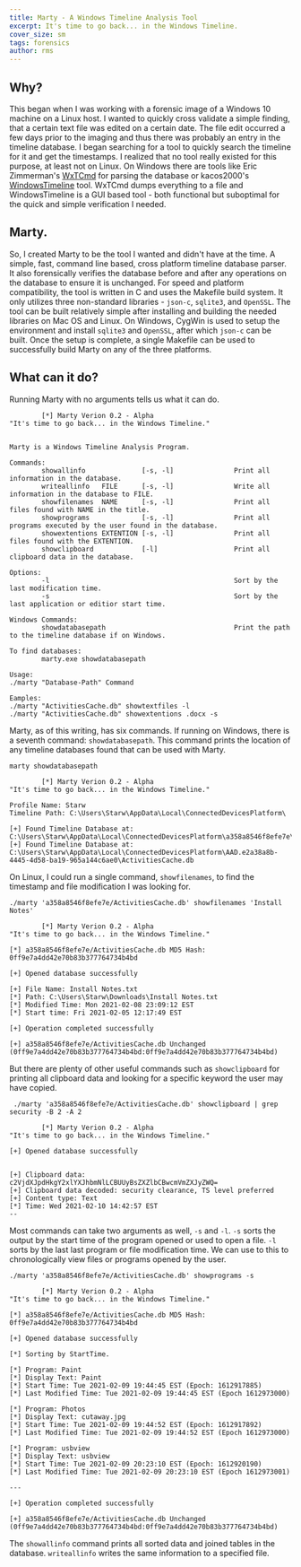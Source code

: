 ```yaml
---
title: Marty - A Windows Timeline Analysis Tool
excerpt: It's time to go back... in the Windows Timeline.
cover_size: sm
tags: forensics
author: rms
---
```


## Why?

This began when I was working with a forensic image of a Windows 10 machine on a Linux host. I wanted to quickly cross validate a simple finding, that a certain text file was edited on a certain date. The file edit occurred a few days prior to the imaging and thus there was probably an entry in the timeline database. I began searching for a tool to quickly search the timeline for it and get the timestamps. I realized that no tool really existed for this purpose, at least not on Linux. On Windows there are tools like Eric Zimmerman's [WxTCmd](https://github.com/EricZimmerman/WxTCmd/) for parsing the database or kacos2000's [WindowsTimeline](https://github.com/kacos2000/WindowsTimeline) tool. WxTCmd dumps everything to a file and WindowsTimeline is a GUI based tool - both functional but suboptimal for the quick and simple verification I needed.

## Marty.

So, I created Marty to be the tool I wanted and didn't have at the time. A simple, fast, command line based, cross platform timeline database parser. It also forensically verifies the database before and after any operations on the database to ensure it is unchanged. For speed and platform compatibility, the tool is written in C and uses the Makefile build system. It only utilizes three non-standard libraries - `json-c`, `sqlite3`, and `OpenSSL`. The tool can be built relatively simple after installing and building the needed libraries on Mac OS and Linux. On Windows, CygWin is used to setup the environment and install `sqlite3` and `OpenSSL`, after which `json-c` can be built. Once the setup is complete, a single Makefile can be used to successfully build Marty on any of the three platforms.

## What can it do?

Running Marty with no arguments tells us what it can do. 

```
        [*] Marty Verion 0.2 - Alpha
"It's time to go back... in the Windows Timeline."


Marty is a Windows Timeline Analysis Program.

Commands:
        showallinfo              [-s, -l]               Print all information in the database.
        writeallinfo   FILE      [-s, -l]               Write all information in the database to FILE.
        showfilenames  NAME      [-s, -l]               Print all files found with NAME in the title.
        showprograms             [-s, -l]               Print all programs executed by the user found in the database.
        showextentions EXTENTION [-s, -l]               Print all files found with the EXTENTION.
        showclipboard            [-l]                   Print all clipboard data in the database.

Options:
        -l                                              Sort by the last modification time.
        -s                                              Sort by the last application or editior start time.

Windows Commands:
        showdatabasepath                                Print the path to the timeline database if on Windows.

To find databases:
        marty.exe showdatabasepath

Usage:
./marty "Database-Path" Command

Eamples:
./marty "ActivitiesCache.db" showtextfiles -l
./marty "ActivitiesCache.db" showextentions .docx -s
```

Marty, as of this writing, has six commands. If running on Windows, there is a seventh command: `showdatabasepath`. This command prints the location of any timeline databases found that can be used with Marty.

```
marty showdatabasepath

        [*] Marty Verion 0.2 - Alpha
"It's time to go back... in the Windows Timeline."

Profile Name: Starw
Timeline Path: C:\Users\Starw\AppData\Local\ConnectedDevicesPlatform\

[+] Found Timeline Database at: C:\Users\Starw\AppData\Local\ConnectedDevicesPlatform\a358a8546f8efe7e\ActivitiesCache.db
[+] Found Timeline Database at: C:\Users\Starw\AppData\Local\ConnectedDevicesPlatform\AAD.e2a38a8b-4445-4d58-ba19-965a144c6ae0\ActivitiesCache.db
```

On Linux, I could run a single command, `showfilenames`, to find the timestamp and file modification I was looking for.

```
./marty 'a358a8546f8efe7e/ActivitiesCache.db' showfilenames 'Install Notes'

        [*] Marty Verion 0.2 - Alpha
"It's time to go back... in the Windows Timeline."

[*] a358a8546f8efe7e/ActivitiesCache.db MD5 Hash: 0ff9e7a4dd42e70b83b377764734b4bd

[+] Opened database successfully

[+] File Name: Install Notes.txt
[*] Path: C:\Users\Starw\Downloads\Install Notes.txt
[*] Modified Time: Mon 2021-02-08 23:09:12 EST
[*] Start time: Fri 2021-02-05 12:17:49 EST

[+] Operation completed successfully

[+] a358a8546f8efe7e/ActivitiesCache.db Unchanged (0ff9e7a4dd42e70b83b377764734b4bd:0ff9e7a4dd42e70b83b377764734b4bd)
```

But there are plenty of other useful commands such as `showclipboard` for printing all clipboard data and looking for a specific keyword the user may have copied.

```
 ./marty 'a358a8546f8efe7e/ActivitiesCache.db' showclipboard | grep security -B 2 -A 2

        [*] Marty Verion 0.2 - Alpha
"It's time to go back... in the Windows Timeline."

[+] Opened database successfully


[+] Clipboard data: c2VjdXJpdHkgY2xlYXJhbmNlLCBUUyBsZXZlbCBwcmVmZXJyZWQ=
[+] Clipboard data decoded: security clearance, TS level preferred
[+] Content type: Text
[*] Time: Wed 2021-02-10 14:42:57 EST
--
```

Most commands can take two arguments as well, `-s` and `-l`. `-s` sorts the output by the start time of the program opened or used to open a file. `-l` sorts by the last last program or file modification time. We can use to this to chronologically view files or programs opened by the user.

```
./marty 'a358a8546f8efe7e/ActivitiesCache.db' showprograms -s

        [*] Marty Verion 0.2 - Alpha
"It's time to go back... in the Windows Timeline."

[*] a358a8546f8efe7e/ActivitiesCache.db MD5 Hash: 0ff9e7a4dd42e70b83b377764734b4bd

[+] Opened database successfully

[*] Sorting by StartTime.

[*] Program: Paint
[*] Display Text: Paint
[*] Start Time: Tue 2021-02-09 19:44:45 EST (Epoch: 1612917885)
[*] Last Modified Time: Tue 2021-02-09 19:44:45 EST (Epoch 1612973000)

[*] Program: Photos
[*] Display Text: cutaway.jpg
[*] Start Time: Tue 2021-02-09 19:44:52 EST (Epoch: 1612917892)
[*] Last Modified Time: Tue 2021-02-09 19:44:52 EST (Epoch 1612973000)

[*] Program: usbview
[*] Display Text: usbview
[*] Start Time: Tue 2021-02-09 20:23:10 EST (Epoch: 1612920190)
[*] Last Modified Time: Tue 2021-02-09 20:23:10 EST (Epoch 1612973001)

---

[+] Operation completed successfully

[+] a358a8546f8efe7e/ActivitiesCache.db Unchanged (0ff9e7a4dd42e70b83b377764734b4bd:0ff9e7a4dd42e70b83b377764734b4bd)
```

The `showallinfo` command prints all sorted data and joined tables in the database. `writeallinfo` writes the same information to a specified file. 